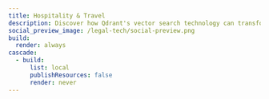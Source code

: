 ```yaml
---
title: Hospitality & Travel
description: Discover how Qdrant's vector search technology can transform the hospitality and travel industry by enhancing personalization, improving content discovery, and optimizing fraud detection.
social_preview_image: /legal-tech/social-preview.png
build:
  render: always
cascade:
  - build:
      list: local
      publishResources: false
      render: never
---
```

